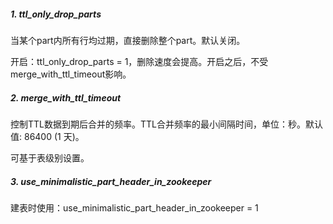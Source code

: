 ##### 1. ttl_only_drop_parts

当某个part内所有行均过期，直接删除整个part。默认关闭。

开启：ttl_only_drop_parts = 1，删除速度会提高。开启之后，不受merge_with_ttl_timeout影响。

##### 2. merge_with_ttl_timeout

控制TTL数据到期后合并的频率。TTL合并频率的最小间隔时间，单位：秒。默认值: 86400 (1 天)。

可基于表级别设置。

##### 3. use_minimalistic_part_header_in_zookeeper

建表时使用：use_minimalistic_part_header_in_zookeeper = 1



